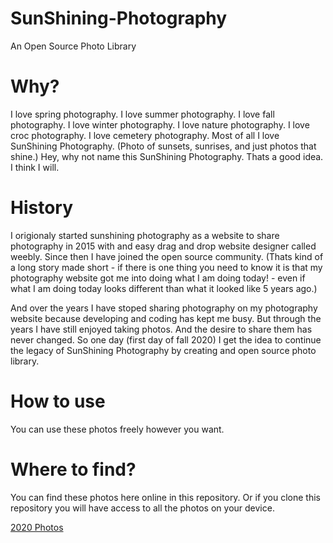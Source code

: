 # SunShining-Photography
An Open Source Photo Library

# Why?
I love spring photography.
I love summer photography.
I love fall photography.
I love winter photography.
I love nature photography.
I love croc photography.
I love cemetery photography.
Most of all I love SunShining Photography.
(Photo of sunsets, sunrises, and just photos that shine.)
Hey, why not name this SunShining Photography.
Thats a good idea. I think I will.

# History
I origionaly started sunshining photography as a website to share photography in 2015 with and easy drag and drop website designer called weebly.
Since then I have joined the open source community. 
(Thats kind of a long story made short -  if there is one thing you need to know it is that my photography website got me into doing what I am doing today! - even if what I am doing today looks different than what it looked like 5 years ago.)

And over the years I have stoped sharing photography on my photography website because developing and coding has kept me busy.
But through the years I have still enjoyed taking photos. And the desire to share them has never changed. So one day (first day of fall 2020) I get the idea to continue the legacy of SunShining Photography by creating and open source photo library.


# How to use
You can use these photos freely however you want.


# Where to find?
You can find these photos here online in this repository.
Or if you clone this repository you will have access to all the photos on your device.


[2020 Photos](docs/2020.html)

<!-- 
# Note
This being a one man project it may take me a while to actually grow this photo library.
But I welcome contributions.  
I want to make a photo website, extention, or app to share these photos.
-->